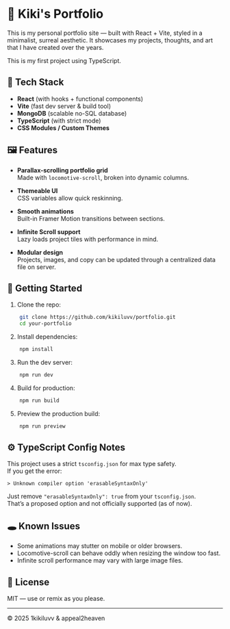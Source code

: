 # 🌌 Kiki's Portfolio

This is my personal portfolio site — built with React + Vite, styled in a minimalist, surreal aesthetic. It showcases my projects, thoughts, and art that I have created over the years.

This is my first project using TypeScript.

## 🧰 Tech Stack

- **React** (with hooks + functional components)
- **Vite** (fast dev server & build tool)
- **MongoDB** (scalable no-SQL database)
- **TypeScript** (with strict mode)
- **CSS Modules / Custom Themes**

## 🖼️ Features

- **Parallax-scrolling portfolio grid**  
  Made with `locomotive-scroll`, broken into dynamic columns.

- **Themeable UI**  
  CSS variables allow quick reskinning.

- **Smooth animations**  
  Built-in Framer Motion transitions between sections.

- **Infinite Scroll support**  
  Lazy loads project tiles with performance in mind.

- **Modular design**  
  Projects, images, and copy can be updated through a centralized data file on server.

## 🚀 Getting Started

1. Clone the repo:

```bash
    git clone https://github.com/kikiluvv/portfolio.git
    cd your-portfolio
```

2. Install dependencies:

```bash
    npm install
```
3. Run the dev server:

```bash
    npm run dev
```

4. Build for production:

```bash
    npm run build
```

5. Preview the production build:

```bash
    npm run preview
```

## ⚙️ TypeScript Config Notes

This project uses a strict `tsconfig.json` for max type safety.  
If you get the error:

`> Unknown compiler option 'erasableSyntaxOnly'`

Just remove `"erasableSyntaxOnly": true` from your `tsconfig.json`.  
That’s a proposed option and not officially supported (as of now).

## 🕳️ Known Issues

- Some animations may stutter on mobile or older browsers.
- Locomotive-scroll can behave oddly when resizing the window too fast.
- Infinite scroll performance may vary with large image files.

## 📜 License

MIT — use or remix as you please.

---

© 2025 1kikiluvv & appeal2heaven
